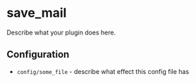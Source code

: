save_mail
========

Describe what your plugin does here.

Configuration
-------------

* `config/some_file` - describe what effect this config file has
